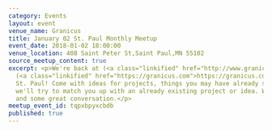 ```yaml
---
category: Events
layout: event
venue_name: Granicus
title: January 02 St. Paul Monthly Meetup
event_date: 2018-01-02 18:00:00
venue_location: 408 Saint Peter St,Saint Paul,MN 55102
source_meetup_content: true
excerpt: <p>We're back at (<a class="linkified" href="http://www.granicus.com/)Granicus">http://www.granicus.com/)Granicus</a>
  (<a class="linkified" href="https://granicus.com">https://granicus.com</a>) in downtown
  St. Paul! Come with ideas for projects, things you may have already started, or
  we'll try to match you up with an already existing project or idea. We'll have food
  and some great conversation.</p>
meetup_event_id: tqpxbpyxcbdb
published: true
---
```

